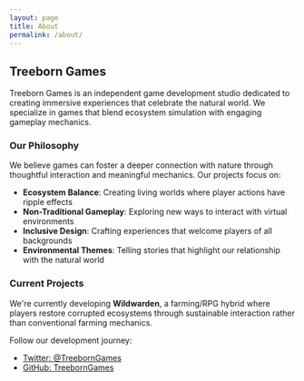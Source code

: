 ```yaml
---
layout: page
title: About
permalink: /about/
---
```


## Treeborn Games

Treeborn Games is an independent game development studio dedicated to creating immersive experiences that celebrate the natural world. We specialize in games that blend ecosystem simulation with engaging gameplay mechanics.

### Our Philosophy

We believe games can foster a deeper connection with nature through thoughtful interaction and meaningful mechanics. Our projects focus on:

- **Ecosystem Balance**: Creating living worlds where player actions have ripple effects
- **Non-Traditional Gameplay**: Exploring new ways to interact with virtual environments
- **Inclusive Design**: Crafting experiences that welcome players of all backgrounds
- **Environmental Themes**: Telling stories that highlight our relationship with the natural world

### Current Projects

We're currently developing **Wildwarden**, a farming/RPG hybrid where players restore corrupted ecosystems through sustainable interaction rather than conventional farming mechanics.

Follow our development journey:
- [Twitter: @TreebornGames](https://twitter.com/TreebornGames)
- [GitHub: TreebornGames](https://github.com/TreebornGames)
